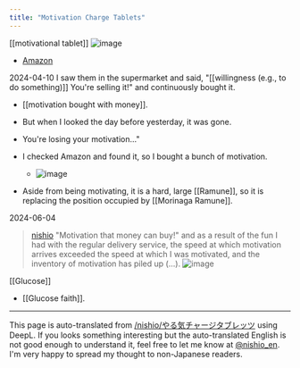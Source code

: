 ```yaml
---
title: "Motivation Charge Tablets"
---
```


[[motivational tablet]]
![image](https://gyazo.com/f12e88e6626e9b9ccb65ca830a888465/thumb/1000)
- [Amazon](https://amzn.to/3vKFnkq)

2024-04-10
I saw them in the supermarket and said, "[[willingness (e.g., to do something)]] You're selling it!" and continuously bought it.
- [[motivation bought with money]].
- But when I looked the day before yesterday, it was gone.
- You're losing your motivation..."
- I checked Amazon and found it, so I bought a bunch of motivation.
    - ![image](https://gyazo.com/64d145fa662b203c209eb30c59656055/thumb/1000)

- Aside from being motivating, it is a hard, large [[Ramune]], so it is replacing the position occupied by [[Morinaga Ramune]].

2024-06-04
> [nishio](https://x.com/nishio/status/1797827827372609697) "Motivation that money can buy!" and as a result of the fun I had with the regular delivery service, the speed at which motivation arrives exceeded the speed at which I was motivated, and the inventory of motivation has piled up (...).
>  ![image](https://pbs.twimg.com/media/GPMq4URbYAAR-0V?format=jpg&name=medium#.png)



[[Glucose]]
- [[Glucose faith]].

---
This page is auto-translated from [/nishio/やる気チャージタブレッツ](https://scrapbox.io/nishio/やる気チャージタブレッツ) using DeepL. If you looks something interesting but the auto-translated English is not good enough to understand it, feel free to let me know at [@nishio_en](https://twitter.com/nishio_en). I'm very happy to spread my thought to non-Japanese readers.